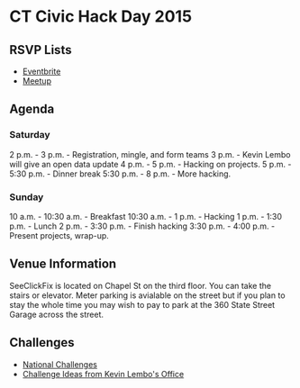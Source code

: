 # CT Civic Hack Day 2015

## RSVP Lists
* [Eventbrite](http://www.eventbrite.com/e/ct-civic-hack-day-2015-tickets-17099533164)
* [Meetup](http://www.meetup.com/newhavenio/events/222897525/)

## Agenda

### Saturday
2 p.m. - 3 p.m. - Registration, mingle, and form teams
3 p.m. - Kevin Lembo will give an open data update
4 p.m. - 5 p.m. - Hacking on projects.
5 p.m. - 5:30 p.m. - Dinner break
5:30 p.m. - 8 p.m. - More hacking.

### Sunday

10 a.m. - 10:30 a.m. - Breakfast
10:30 a.m. - 1 p.m. - Hacking
1 p.m. - 1:30 p.m. - Lunch
2 p.m. - 3:30 p.m. - Finish hacking
3:30 p.m. - 4:00 p.m. - Present projects, wrap-up.

## Venue Information
SeeClickFix is located on Chapel St on the third floor. You can take the stairs or elevator. Meter parking is avialable on the street but if you plan to stay the whole time you may wish to pay to park at the 360 State Street Garage across the street.

## Challenges

* [National Challenges](http://hackforchange.org/challenges/)
* [Challenge Ideas from Kevin Lembo's Office](challenge_ideas.md)



